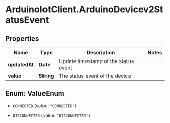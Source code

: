 # ArduinoIotClient.ArduinoDevicev2StatusEvent

## Properties

Name | Type | Description | Notes
------------ | ------------- | ------------- | -------------
**updatedAt** | **Date** | Update timestamp of the status event | 
**value** | **String** | The status event of the device | 



## Enum: ValueEnum


* `CONNECTED` (value: `"CONNECTED"`)

* `DISCONNECTED` (value: `"DISCONNECTED"`)





